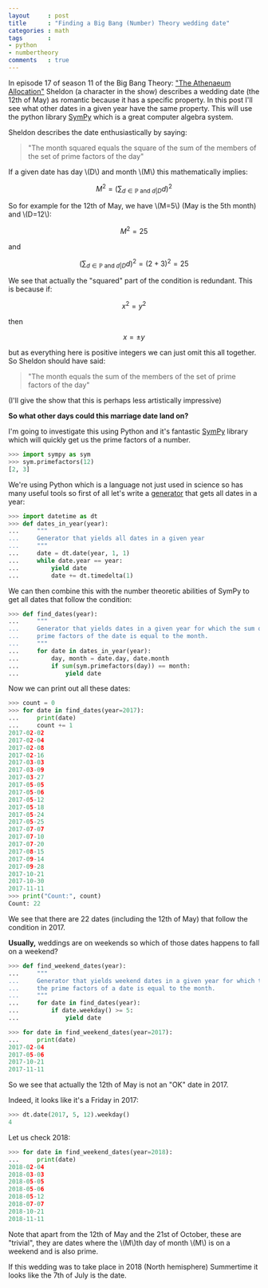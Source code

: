 ```yaml
---
layout     : post
title      : "Finding a Big Bang (Number) Theory wedding date"
categories : math
tags       :
- python
- numbertheory
comments   : true
---
```


In episode 17 of season 11 of the Big Bang Theory: ["The Athenaeum
Allocation"](http://bigbangtheory.wikia.com/wiki/The_Athenaeum_Allocation)
Sheldon (a character in the show) describes a wedding date (the 12th of May) as
romantic because it has a specific property. In this post I'll see what other
dates in a given year have the same property. This will use the python library
[SymPy](http://www.sympy.org/en/index.html) which is a great computer algebra
system.

Sheldon describes the date enthusiastically by saying:

> "The month squared equals the square of the sum of the members of the set of
> prime factors of the day"

If a given date has day \\(D\\) and month \\(M\\) this mathematically implies:

$$
M ^ 2 = \left(\sum_{d\in\mathbb{P}\text{ and } d| D}d\right)^2
$$

So for example for the 12th of May, we have \\(M=5\\) (May is the 5th month) and
\\(D=12\\):

$$
M ^ 2 = 25
$$

and

$$
\left(\sum_{d\in\mathbb{P}\text{ and } d| D}d\right)^2 = (2 + 3) ^ 2 = 25
$$

We see that actually the "squared" part of the condition is redundant. This is
because if:

$$x^2 = y ^2$$

then 

$$x = \pm y$$

but as everything here is positive integers we can just omit this all together.
So Sheldon should have said:

> "The month equals the sum of the members of the set of
> prime factors of the day"

(I'll give the show that this is perhaps less artistically impressive)

**So what other days could this marriage date land on?**

I'm going to investigate this using Python and it's fantastic
[SymPy](http://www.sympy.org/en/index.html) library which will quickly get us the
prime factors of a number.

```python
>>> import sympy as sym
>>> sym.primefactors(12)
[2, 3]
```

We're using Python which is a language not just used in science so has many
useful tools so first of all let's write a
[generator](https://wiki.python.org/moin/Generators) that gets all dates in a
year:

```python
>>> import datetime as dt
>>> def dates_in_year(year):
...     """
...     Generator that yields all dates in a given year
...     """
...     date = dt.date(year, 1, 1)
...     while date.year == year:
...         yield date
...         date += dt.timedelta(1)

```

We can then combine this with the number theoretic abilities of SymPy to get all
dates that follow the condition:

```python
>>> def find_dates(year):
...     """
...     Generator that yields dates in a given year for which the sum of the
...     prime factors of the date is equal to the month.
...     """
...     for date in dates_in_year(year):
...         day, month = date.day, date.month
...         if sum(sym.primefactors(day)) == month:
...             yield date

```

Now we can print out all these dates:

```python
>>> count = 0
>>> for date in find_dates(year=2017):
...     print(date)
...     count += 1
2017-02-02
2017-02-04
2017-02-08
2017-02-16
2017-03-03
2017-03-09
2017-03-27
2017-05-05
2017-05-06
2017-05-12
2017-05-18
2017-05-24
2017-05-25
2017-07-07
2017-07-10
2017-07-20
2017-08-15
2017-09-14
2017-09-28
2017-10-21
2017-10-30
2017-11-11
>>> print("Count:", count)
Count: 22
```

We see that there are 22 dates (including the 12th of May) that follow the
condition in 2017.

**Usually,** weddings are on weekends so which of those dates happens to fall on
a weekend?

```python
>>> def find_weekend_dates(year):
...     """
...     Generator that yields weekend dates in a given year for which the sum of
...     the prime factors of a date is equal to the month.
...     """
...     for date in find_dates(year):
...         if date.weekday() >= 5:
...             yield date
```

```python
>>> for date in find_weekend_dates(year=2017):
...     print(date)
2017-02-04
2017-05-06
2017-10-21
2017-11-11

```

So we see that actually the 12th of May is not an "OK" date in 2017.

Indeed, it looks like it's a Friday in 2017:

```python
>>> dt.date(2017, 5, 12).weekday()
4

```

Let us check 2018:

```python
>>> for date in find_weekend_dates(year=2018):
...     print(date)
2018-02-04
2018-03-03
2018-05-05
2018-05-06
2018-05-12
2018-07-07
2018-10-21
2018-11-11

```

Note that apart from the 12th of May and the 21st of October, these are
"trivial", they are dates where the \\(M\\)th day of month \\(M\\) is on a
weekend and is also prime.

If this wedding was to take place in 2018 (North hemisphere) Summertime it
looks like the 7th of July is the date.
